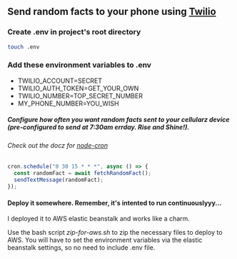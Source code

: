 ## Send random facts to your phone using [Twilio](https://www.twilio.com/)

### Create .env in project's root directory

```bash
touch .env
```

### Add these environment variables to .env

- TWILIO_ACCOUNT=SECRET
- TWILIO_AUTH_TOKEN=GET_YOUR_OWN
- TWILIO_NUMBER=TOP_SECRET_NUMBER
- MY_PHONE_NUMBER=YOU_WISH

##### Configure how often you want random facts sent to your cellularz device (pre-configured to send at 7:30am errday. Rise and Shine!).

###### Check out the docz for [node-cron](https://www.npmjs.com/package/node-cron)

```javascript
cron.schedule("0 30 15 * * *", async () => {
  const randomFact = await fetchRandomFact();
  sendTextMessage(randomFact);
});
```

#### Deploy it somewhere. Remember, it's intented to run continuouslyyy...

I deployed it to AWS elastic beanstalk and works like a charm.

Use the bash script _zip-for-aws.sh_ to zip the necessary files to deploy to AWS. You will have to set the environment variables via the elastic beanstalk settings, so no need to include .env file.
